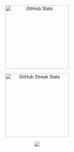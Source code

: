 <p align="center"><img src="https://github-readme-stats.vercel.app/api?username=christopher-eaby&title_color=6FDA44&text_color=FFFFFF&show_icons=true&icon_color=6FDA44&include_all_commits=true&count_private=true&theme=dark" alt="GitHub Stats" height="200" /></p>
<p align="center"><img src="https://github-readme-streak-stats.herokuapp.com/?user=Christopher-Eaby&theme=dark&date_format=j%20M%5B%20Y%5D&currStreakLabel=6FDA44&fire=6FDA44&ring=6FDA44" alt="GitHub Streak Stats" height="200" /></p>
<p align="center"><img src="https://github-readme-stats.vercel.app/api/top-langs/?username=christopher-eaby&layout=compact&hide=TSQL&theme=chartreuse-dark"></p>

